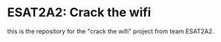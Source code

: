 # ESAT2A2: Crack the wifi
this is the repository for the "crack the wifi" project from team ESAT2A2.
